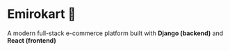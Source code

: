 # Emirokart 🛒
A modern full-stack e-commerce platform built with **Django (backend)** and **React (frontend)**